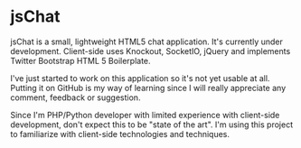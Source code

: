 jsChat
======

jsChat is a small, lightweight HTML5 chat application. It's currently under development. Client-side uses Knockout, SocketIO, jQuery and implements Twitter Bootstrap HTML 5 Boilerplate.

I've just started to work on this application so it's not yet usable at all. Putting it on GitHub is my way of learning since I will really appreciate any comment, feedback or suggestion.

Since I'm PHP/Python developer with limited experience with client-side development, don't expect this to be "state of the art". I'm using this project to familiarize with client-side technologies and techniques.